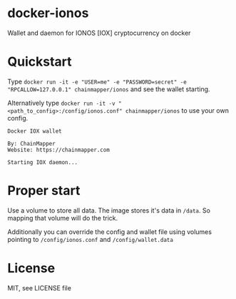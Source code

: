 # docker-ionos
Wallet and daemon for IONOS [IOX] cryptocurrency on docker

# Quickstart
Type `docker run -it -e "USER=me" -e "PASSWORD=secret" -e "RPCALLOW=127.0.0.1" chainmapper/ionos` and see the wallet starting.

Alternatively type `docker run -it -v "<path_to_config>:/config/ionos.conf" chainmapper/ionos` to use your own config.

```
Docker IOX wallet

By: ChainMapper
Website: https://chainmapper.com

Starting IOX daemon...
```

# Proper start
Use a volume to store all data. The image stores it's data in `/data`. So mapping that volume will do the trick.

Additionally you can override the config and wallet file using volumes pointing to `/config/ionos.conf` and `/config/wallet.data`

# License
MIT, see LICENSE file